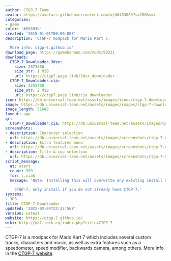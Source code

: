 ```yaml
---
author: CTGP-7 Team
avatar: https://avatars.githubusercontent.com/u/46403089?s=200&v=4
categories:
- game
color: '#59393b'
created: '2015-01-01T00:00:00Z'
description: 'CTGP-7 modpack for Mario Kart 7.

  More info: ctgp-7.github.io'
download_page: https://gamebanana.com/mods/50221
downloads:
  CTGP-7_Downloader.3dsx:
    size: 2073860
    size_str: 1 MiB
    url: https://ctgp7.page.link/3dsx_downloader
  CTGP-7_Downloader.cia:
    size: 2253760
    size_str: 2 MiB
    url: https://ctgp7.page.link/cia_downloader
icon: https://db.universal-team.net/assets/images/icons/ctgp-7-downloader.png
image: https://db.universal-team.net/assets/images/images/ctgp-7-downloader.png
image_length: 51688
layout: app
qr:
  CTGP-7_Downloader.cia: https://db.universal-team.net/assets/images/qr/ctgp-7_downloadercia.png
screenshots:
- description: Character selection
  url: https://db.universal-team.net/assets/images/screenshots/ctgp-7-downloader/character-selection.png
- description: Extra features menu
  url: https://db.universal-team.net/assets/images/screenshots/ctgp-7-downloader/extra-features-menu.png
- description: Title & cup selection
  url: https://db.universal-team.net/assets/images/screenshots/ctgp-7-downloader/title-&-cup-selection.png
script_message:
  at: start
  count: 999
  for: \.cia$
  message: 'Note: Installing this will overwrite any existing install of

    CTGP-7, only install if you do not already have CTGP-7.'
systems:
- 3DS
title: CTGP-7 Downloader
updated: '2021-03-04T23:37:56Z'
version: Latest
website: https://ctgp-7.github.io/
wiki: http://mk7.tock.eu/index.php?title=CTGP-7
---
```

CTGP-7 is a modpack for Mario Kart 7 which includes several custom tracks, characters and music, as well as extra features such as a speedometer, speed modifier, backwards camera, among others. More info in the [CTGP-7 website](https://ctgp-7.github.io/).